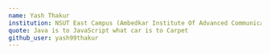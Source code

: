 ```yaml
---
name: Yash Thakur
institution: NSUT East Campus (Ambedkar Institute Of Advanced Communication Technologies & Research)
quote: Java is to JavaScript what car is to Carpet 
github_user: yash99thakur
---
```

